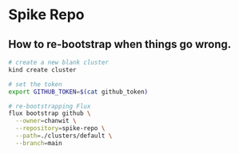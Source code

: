 # Spike Repo

## How to re-bootstrap when things go wrong.

```sh
# create a new blank cluster
kind create cluster

# set the token
export GITHUB_TOKEN=$(cat github_token)

# re-bootstrapping Flux
flux bootstrap github \
  --owner=chanwit \
  --repository=spike-repo \
  --path=./clusters/default \
  --branch=main
```
